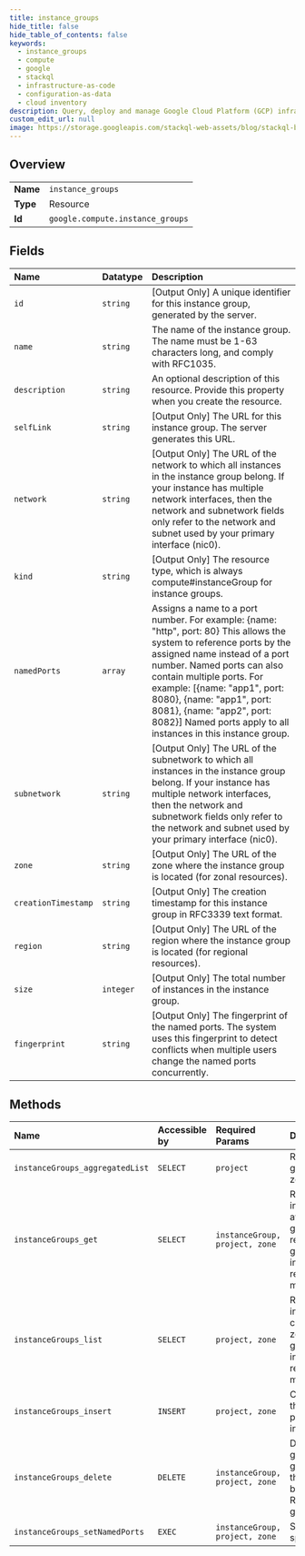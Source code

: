 ```yaml
---
title: instance_groups
hide_title: false
hide_table_of_contents: false
keywords:
  - instance_groups
  - compute
  - google    
  - stackql
  - infrastructure-as-code
  - configuration-as-data
  - cloud inventory
description: Query, deploy and manage Google Cloud Platform (GCP) infrastructure and resources using SQL
custom_edit_url: null
image: https://storage.googleapis.com/stackql-web-assets/blog/stackql-blog-post-featured-image.png
---
```

  
    

## Overview
<table><tbody>
<tr><td><b>Name</b></td><td><code>instance_groups</code></td></tr>
<tr><td><b>Type</b></td><td>Resource</td></tr>
<tr><td><b>Id</b></td><td><code>google.compute.instance_groups</code></td></tr>
</tbody></table>

## Fields
| Name | Datatype | Description |
|:-----|:---------|:------------|
| `id` | `string` | [Output Only] A unique identifier for this instance group, generated by the server. |
| `name` | `string` | The name of the instance group. The name must be 1-63 characters long, and comply with RFC1035. |
| `description` | `string` | An optional description of this resource. Provide this property when you create the resource. |
| `selfLink` | `string` | [Output Only] The URL for this instance group. The server generates this URL. |
| `network` | `string` | [Output Only] The URL of the network to which all instances in the instance group belong. If your instance has multiple network interfaces, then the network and subnetwork fields only refer to the network and subnet used by your primary interface (nic0). |
| `kind` | `string` | [Output Only] The resource type, which is always compute#instanceGroup for instance groups. |
| `namedPorts` | `array` |  Assigns a name to a port number. For example: {name: "http", port: 80} This allows the system to reference ports by the assigned name instead of a port number. Named ports can also contain multiple ports. For example: [{name: "app1", port: 8080}, {name: "app1", port: 8081}, {name: "app2", port: 8082}] Named ports apply to all instances in this instance group.  |
| `subnetwork` | `string` | [Output Only] The URL of the subnetwork to which all instances in the instance group belong. If your instance has multiple network interfaces, then the network and subnetwork fields only refer to the network and subnet used by your primary interface (nic0). |
| `zone` | `string` | [Output Only] The URL of the zone where the instance group is located (for zonal resources). |
| `creationTimestamp` | `string` | [Output Only] The creation timestamp for this instance group in RFC3339 text format. |
| `region` | `string` | [Output Only] The URL of the region where the instance group is located (for regional resources). |
| `size` | `integer` | [Output Only] The total number of instances in the instance group. |
| `fingerprint` | `string` | [Output Only] The fingerprint of the named ports. The system uses this fingerprint to detect conflicts when multiple users change the named ports concurrently. |
## Methods
| Name | Accessible by | Required Params | Description |
|:-----|:--------------|:----------------|:------------|
| `instanceGroups_aggregatedList` | `SELECT` | `project` | Retrieves the list of instance groups and sorts them by zone. |
| `instanceGroups_get` | `SELECT` | `instanceGroup, project, zone` | Returns the specified zonal instance group. Get a list of available zonal instance groups by making a list() request. For managed instance groups, use the instanceGroupManagers or regionInstanceGroupManagers methods instead. |
| `instanceGroups_list` | `SELECT` | `project, zone` | Retrieves the list of zonal instance group resources contained within the specified zone. For managed instance groups, use the instanceGroupManagers or regionInstanceGroupManagers methods instead. |
| `instanceGroups_insert` | `INSERT` | `project, zone` | Creates an instance group in the specified project using the parameters that are included in the request. |
| `instanceGroups_delete` | `DELETE` | `instanceGroup, project, zone` | Deletes the specified instance group. The instances in the group are not deleted. Note that instance group must not belong to a backend service. Read Deleting an instance group for more information. |
| `instanceGroups_setNamedPorts` | `EXEC` | `instanceGroup, project, zone` | Sets the named ports for the specified instance group. |
